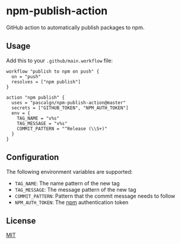 # npm-publish-action

GitHub action to automatically publish packages to npm.

## Usage

Add this to your `.github/main.workflow` file:

```
workflow "publish to npm on push" {
  on = "push"
  resolves = ["npm publish"]
}

action "npm publish" {
  uses = "pascalgn/npm-publish-action@master"
  secrets = ["GITHUB_TOKEN", "NPM_AUTH_TOKEN"]
  env = {
    TAG_NAME = "v%s"
    TAG_MESSAGE = "v%s"
    COMMIT_PATTERN = "^Release (\\S+)"
  }
}
```

## Configuration

The following environment variables are supported:

- `TAG_NAME`: The name pattern of the new tag
- `TAG_MESSAGE`: The message pattern of the new tag
- `COMMIT_PATTERN`: Pattern that the commit message needs to follow
- `NPM_AUTH_TOKEN`: The [npm](https://www.npmjs.com/) authentication token

## License

[MIT](LICENSE)
